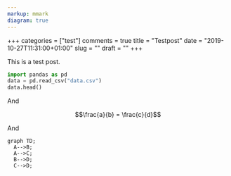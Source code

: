 ```yaml
---
markup: mmark
diagram: true
---
```

+++
categories = ["test"]
comments = true
title = "Testpost"
date = "2019-10-27T11:31:00+01:00"
slug = ""
draft = ""
+++

This is a test post.

```python
import pandas as pd
data = pd.read_csv("data.csv")
data.head()
```

And

$$\frac{a}{b} = \frac{c}{d}$$

And

```mermaid
graph TD;
  A-->B;
  A-->C;
  B-->D;
  C-->D;
```
